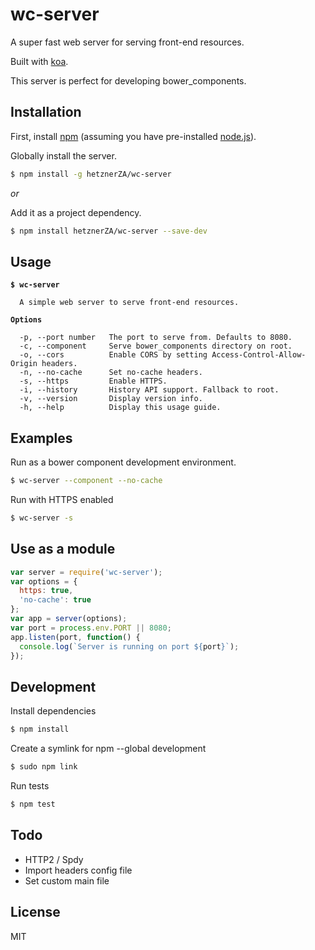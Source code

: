 # wc-server

A super fast web server for serving front-end resources. 

Built with [koa](https://www.npmjs.com/package/koa).

This server is perfect for developing bower_components.

## Installation

First, install [npm](https://www.npmjs.com/) (assuming you have pre-installed [node.js](https://nodejs.org/)).

Globally install the server.

```bash
$ npm install -g hetznerZA/wc-server
```

*or*

Add it as a project dependency.

```bash
$ npm install hetznerZA/wc-server --save-dev
```

## Usage

<pre><code><strong>$ wc-server</strong>

  A simple web server to serve front-end resources.

<strong>Options</strong>

  -p, --port number   The port to serve from. Defaults to 8080.
  -c, --component     Serve bower_components directory on root.
  -o, --cors          Enable CORS by setting Access-Control-Allow-Origin headers.
  -n, --no-cache      Set no-cache headers.
  -s, --https         Enable HTTPS.
  -i, --history       History API support. Fallback to root.
  -v, --version       Display version info.
  -h, --help          Display this usage guide.
</code></pre>

## Examples

Run as a bower component development environment.
```bash
$ wc-server --component --no-cache
```

Run with HTTPS enabled
```bash
$ wc-server -s
```

## Use as a module
```javascript
var server = require('wc-server');
var options = {
  https: true,
  'no-cache': true
};
var app = server(options);
var port = process.env.PORT || 8080;
app.listen(port, function() {
  console.log(`Server is running on port ${port}`);
});
```

## Development

Install dependencies
```bash
$ npm install
```

Create a symlink for npm --global development
```bash
$ sudo npm link
```

Run tests
```bash
$ npm test
```

## Todo

- HTTP2 / Spdy
- Import headers config file
- Set custom main file

## License

MIT